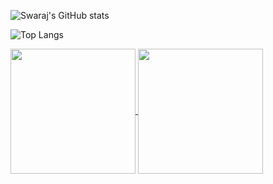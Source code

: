 ![Swaraj's GitHub stats](https://github-readme-stats.vercel.app/api?username=swaraj9&show_icons=true&theme=midnight-purple\&include_all_commits=true\&border_color=7f3ace)

![Top Langs](https://github-readme-stats.vercel.app/api/top-langs/?username=swaraj9&theme=midnight-purple&layout=donut\&border_color=7f3ace)

<a href="https://github.com/anuraghazra/github-readme-stats">
  <img height=200 align="center" src=(https://github-readme-stats.vercel.app/api?username=swaraj9&show_icons=true&theme=midnight-purple\&include_all_commits=true\&border_color=7f3ace" />
</a>
<a href="https://github.com/anuraghazra/convoychat">
  <img height=200 align="center" src="https://github-readme-stats.vercel.app/api/top-langs?username=anuraghazra&layout=compact&langs_count=8&card_width=320" />
</a>
